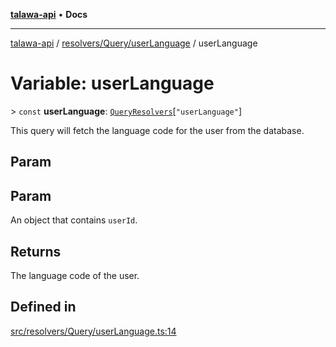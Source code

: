 [**talawa-api**](../../../../README.md) • **Docs**

***

[talawa-api](../../../../modules.md) / [resolvers/Query/userLanguage](../README.md) / userLanguage

# Variable: userLanguage

\> `const` **userLanguage**: [`QueryResolvers`](../../../../types/generatedGraphQLTypes/type-aliases/QueryResolvers.md)\[`"userLanguage"`\]

This query will fetch the language code for the user from the database.

## Param

## Param

An object that contains `userId`.

## Returns

The language code of the user.

## Defined in

[src/resolvers/Query/userLanguage.ts:14](https://github.com/PalisadoesFoundation/talawa-api/blob/f4877b986932181336f42a7336754de05976cd97/src/resolvers/Query/userLanguage.ts#L14)
